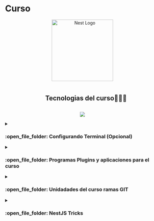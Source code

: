 <h1>Curso</h1>

<p align="center">
  <a href="http://nestjs.com/" target="blank"><img src="https://nestjs.com/img/logo-small.svg" width="200" alt="Nest Logo" /></a>
</p>

[circleci-image]: https://img.shields.io/circleci/build/github/nestjs/nest/master?token=abc123def456
[circleci-url]: https://circleci.com/gh/nestjs/nest

  
<!--h1 without bottom border-->
<div id="user-content-toc">
  <ul align="center">
    <summary><h2 style="display: inline-block">Tecnologias del curso👨🏻‍💻</h2></summary>
  </ul>
</div>
<!--tech stack icons-->
<p align="center">
  <a href="https://skillicons.dev">
    <img src="https://skillicons.dev/icons?i=git,docker,github,linux,md,mongodb,postgresql,nestjs,express,nodejs,postman,vscode&perline=14" />
  </a>
</p>


<!-- Introduccion -->

<details><summary><h3> :open_file_folder: Configurando Terminal (Opcional) </h3></summary>

----
## Configurando Terminal (Opcional)
<ol list-style-type="none"> Configuración de Terminal
	<!-- Terminal-->
  <li align="left"  list-style-type="none">	  
	<a href="https://ubuntu.com/getubuntu/releasenotes?os=ubuntu&ver=22.04">
      		 <img width="25" height="25" src="https://cdn.icon-icons.com/icons2/1508/PNG/512/distributorlogoubuntu_103999.png" />
		 Ubuntu
    	</a>
	
	
</ol>

```bash
# Importante cambiarnos a este directorio que es el de $HOME
cd ~
# Para obtener la información más reciente
$ sudo apt update -y
# Para aplicar las actualizaciones a los paquetes instalados en tu sistema
$ sudo apt update -y
# Instar utilidades
$ sudo apt install wget -y 
$ sudo apt install curl -y
# Instalar GIT
$ sudo apt install git -y
# Instalar ZSH
$ sudo apt apt install zsh -y
$ zsh --version
# Agregar zsh como terminal predeterminada
$ chsh -s $(which zsh) -y
# Instalar ohmyzsh
sh -c "$(curl -fsSL https://raw.githubusercontent.com/ohmyzsh/ohmyzsh/master/tools/install.sh)" 
# Instalar powerlevel10k
git clone https://github.com/romkatv/powerlevel10k.git $ZSH_CUSTOM/themes/powerlevel10k
#Plugins productivos 
# autosuggesions plugin
git clone https://github.com/zsh-users/zsh-autosuggestions.git $ZSH_CUSTOM/plugins/zsh-autosuggestions
# zsh-syntax-highlighting plugin 
```
## Configurando ZSH
```bash
#Escribir
 code .zshrc
 ```
buscar la variable plugins y agregala asi plugins=(sudo git zsh-autosuggestions zsh-syntax-highlighting)
## Configuracion de colores Tokyo Nigh (Opcional)
abre el menu de configuraciones, opciones color de terminal y veras el nombre de los campos de los colores agregalos como se muestra
<ul>
  <li><span style="background-color:rgb(26, 27, 38); color:rgb(169, 177, 214)">Negro: #1a1b26</span></li>
  <li><span style="background-color:rgb(247, 118, 142); color:white">Rojo: #f7768e</span></li>
  <li><span style="background-color:rgb(158, 206, 106); color:rgb(0, 0, 0)">Verde: #9ece6a</span></li>
  <li><span style="background-color:rgb(224, 175, 104); color:rgb(0, 0, 0)">Amarillo: #e0af68</span></li>
  <li><span style="background-color:rgb(122, 162, 247); color:white">Azul: #7aa2f7</span></li>
  <li><span style="background-color:rgb(187, 154, 247); color:white">Magenta: #bb9af7</span></li>
  <li><span style="background-color:rgb(125, 207, 255); color:rgb(0, 0, 0)">Cian: #7dcfff</span></li>
  <li><span style="background-color:rgb(169, 177, 214); color:rgb(0, 0, 0)">Blanco: #a9b1d6</span></li>
  <li><span style="background-color:rgb(103, 110, 149); color:white">Negro brillante: #676e95</span></li>
  <li><span style="background-color:rgb(255, 110, 103); color:white">Rojo brillante: #ff6e67</span></li>
  <li><span style="background-color:rgb(179, 244, 74); color:rgb(0, 0, 0)">Verde brillante: #b3f44a</span></li>
  <li><span style="background-color:rgb(255, 213, 128); color:rgb(0, 0, 0)">Amarillo brillante: #ffd580</span></li>
  <li><span style="background-color:rgb(173, 223, 255); color:rgb(0, 0, 0)">Azul brillante: #addfff</span></li>
  <li><span style="background-color:rgb(255, 178, 255); color:rgb(0, 0, 0)">Magenta brillante: #ffb2ff</span></li>
  <li><span style="background-color:rgb(158, 206, 255); color:rgb(0, 0, 0)">Cian brillante: #9eceff</span></li>
  <li><span style="background-color:rgb(192, 202, 245); color:rgb(0, 0, 0)">Blanco brillante: #c0caf5</span></li>
  <li><span style="background-color:rgb(26, 27, 38); color:rgb(169, 177, 214)">Fondo: #1a1b26</span></li>
  <li><span style="color:rgb(169, 177, 214)">Primer plano: #a9b1d6</span></li>
  <li><span style="color:rgb(169, 177, 214)">Texto del cursor: #a9b1d6</span></li>
  <li><span style="color:rgb(169, 177, 214)">Cursor mismo: #a9b1d6</span></li>
  <li><span style="background-color:rgb(103, 110, 149); color:rgb(169, 177, 214)">Texto seleccionado: #a9b1d6</span></li>
  <li><span style="background-color:rgb(103, 110, 149); color:white">Fondo seleccionado: #676e95</span></li>
</ul>



## Agregando fuente a la terminal
Descargar las Fuentes Nerdfonts:

Visita el sitio web de Nerdfonts: https://www.nerdfonts.com/font-downloads
En la página principal, busca la sección de descarga y selecciona la versión que desees. Puede ser la versión más reciente o una versión específica.
Descarga el archivo ZIP que contiene las fuentes Nerdfonts.
Extraer el Contenido del ZIP:

Descomprime el archivo ZIP que has descargado. Dentro, encontrarás carpetas y archivos, pero lo más importante son los archivos de fuentes con extensión .ttf (TrueType Font).
Instalar las Fuentes:

Selecciona todos los archivos .ttf que has extraído.
Haz clic derecho en los archivos seleccionados y elige "Instalar". Esto instalará las fuentes en tu sistema Windows.
Verificar la Instalación:

Puedes verificar que las fuentes se hayan instalado correctamente y estén disponibles para su uso en programas como Microsoft Word o en la configuración de tu sistema.
Para comprobarlo, ve a "Configuración" (puedes hacer clic en el ícono de engranaje en el menú de inicio) y luego selecciona "Personalización" y "Fuentes". Busca las fuentes Nerdfonts en la lista.
Configurar Terminal o Editor de Texto:

Si estás usando un terminal o editor de texto que te permite cambiar la fuente, abre la configuración y selecciona la fuente Nerdfonts que deseas utilizar.

Yo instale JetBrainsMono Nerd Font

Y listo tu terminal ahora luce mas linda que antes
</details>
<details>
<summary><h3> :open_file_folder: Programas Plugins y aplicaciones para el curso </h3></summary>

## Configuración de Visual Studio Code


<ol list-style-type="none"> Editor de codigo
	<!-- Vscode-->
  <li align="left"  list-style-type="none">	  
	<a href="https://code.visualstudio.com/download">
      		 <img width="25" height="25" src="https://skillicons.dev/icons?i=vscode&perline=14" />
		 Visual Studio Code
    	</a>
	 
<ol list-style-type="none"> Plugins adicionales (Opcional) 
       <li align="left"  list-style-type="none">	  
	<a href="https://marketplace.visualstudio.com/items?itemName=PKief.material-icon-theme">
      		 <img width="25" height="25" src="https://pkief.gallerycdn.vsassets.io/extensions/pkief/material-icon-theme/4.32.0/1700479629849/Microsoft.VisualStudio.Services.Icons.Default" />
		 Material Icon Theme
    	</a>	 
		</li>
		     <li align="left"  list-style-type="none">	  
	<a href="https://marketplace.visualstudio.com/items?itemName=enkia.tokyo-night">
      		 <img width="25" height="25" src="https://enkia.gallerycdn.vsassets.io/extensions/enkia/tokyo-night/1.0.6/1699639270365/Microsoft.VisualStudio.Services.Icons.Default" />
		Tokyo Night
    	</a>	 
		</li>
  	     <li align="left"  list-style-type="none">	  
	<a href="https://marketplace.visualstudio.com/items?itemName=dotenv.dotenv-vscode">
      		 <img width="25" height="25" src="https://dotenv.gallerycdn.vsassets.io/extensions/dotenv/dotenv-vscode/0.28.1/1699146869103/Microsoft.VisualStudio.Services.Icons.Default" />
		Dotenv Official +Vault
    	</a>	 
		

    
	
</li>
	     <li align="left"  list-style-type="none">	  
	<a href="https://marketplace.visualstudio.com/items?itemName=dbaeumer.vscode-eslint">
      		 <img width="25" height="25" src="https://dbaeumer.gallerycdn.vsassets.io/extensions/dbaeumer/vscode-eslint/2.4.2/1687441427519/Microsoft.VisualStudio.Services.Icons.Default" />
		ESLint
    	</a>	 
		

    
	
</li>

<li align="left"  list-style-type="none">	  
	<a href="https://marketplace.visualstudio.com/items?itemName=esbenp.prettier-vscode">
      		 <img width="25" height="25" src="https://esbenp.gallerycdn.vsassets.io/extensions/esbenp/prettier-vscode/10.1.0/1690819498575/Microsoft.VisualStudio.Services.Icons.Default" />
		Prettier - Code formatter
    	</a>	 
		

    
	
</li>
	</ol> 
</li>
	
</ol>

  

<ol list-style-type="none"> Diseño y Testeo de APIs
	<!-- insomnia-->
  <li align="left"  list-style-type="none">	  
	<a href="https://insomnia.rest/download">
      		<img src="https://insomnia.rest/images/insomnia-logo.svg" />
    	</a>
</li>
	<!-- postman-->
	  <li align="left"  list-style-type="none">		 
	<a href="https://www.postman.com/downloads">
      		<img src="https://voyager.postman.com/logo/postman-logo-icon-orange.svg" />
		 Postman
    	</a>
</li>
  </ol>
  
<ol list-style-type="none"> Contenedores
	<!--docker-->
	  <li align="left"  list-style-type="none">		 
	<a href="https://docs.docker.com/engine/install/">
      		<img width="25" height="25" src="https://skillicons.dev/icons?i=docker&perline=14" />
		 Docker
    	</a>
</li>
  </ol>





</details>

<!-- repositories -->

<details><summary><h3> :open_file_folder: Unidadades del curso ramas GIT </h3></summary>

----


<div>
	<h2>Unidad 1</h2>
  <p align="center">
	<a href="https://github.com/jocs1989/CursoUdemyNestjs/tree/mod-2">
      		<img src="https://github-readme-stats.vercel.app/api/pin/?username=jocs1989&repo=CursoUdemyNestjs&theme=tokyonight" alt="GitHub Stats" />
    	</a>
  </div>




<div>
	<h2>Unidad 2</h2>
  <p align="center">
	<a href="https://github.com/jocs1989/CursoUdemyNestjs/tree/mod-dto">
      		<img src="https://github-readme-stats.vercel.app/api/pin/?username=jocs1989&repo=CursoUdemyNestjs&theme=tokyonight" alt="GitHub Stats" />
    	</a>
  </div>


</details>

<details><summary><h3> :open_file_folder: NestJS Tricks </h3></summary>
## Instalar Nestjs
	
```bash
$ npm i -g @nestjs/cli
```
## Crear un nuevo proyecto
```bash
$ nest new project-name

 ```
</details>

